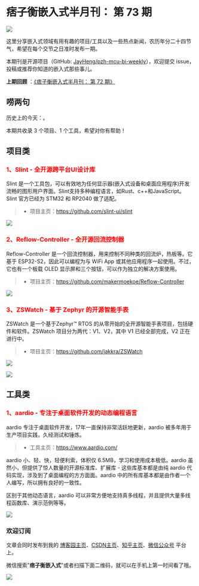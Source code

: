 # 痞子衡嵌入式半月刊： 第 73 期

![](http://henjay724.com/image/cnblogs/pzh_mcu_bi_weekly.PNG)

这里分享嵌入式领域有用有趣的项目/工具以及一些热点新闻，农历年分二十四节气，希望在每个交节之日准时发布一期。

本期刊是开源项目（GitHub: [JayHeng/pzh-mcu-bi-weekly](https://github.com/JayHeng/pzh-mcu-bi-weekly)），欢迎提交 issue，投稿或推荐你知道的嵌入式那些事儿。

**上期回顾** ：[《痞子衡嵌入式半月刊： 第 72 期》](https://www.cnblogs.com/henjay724/p/17155192.html)

## 唠两句

历史上的今天：。

本期共收录 3 个项目、1 个工具，希望对你有帮助！

## 项目类

### <font color="red">1、Slint - 全开源跨平台UI设计库</font>

Slint 是一个工具包，可以有效地为任何显示器(嵌入式设备和桌面应用程序)开发流畅的图形用户界面。Slint支持多种编程语言，如Rust、c++和JavaScript。Slint 官方已经为 STM32 和 RP2040 做了适配。

> * 项目主页：https://github.com/slint-ui/slint

![](http://henjay724.com/image/biweekly20230312/Slint.PNG)

### <font color="red">2、Reflow-Controller - 全开源回流控制器</font>

Reflow-Controller 是一个回流控制器，用来控制不同种类的回流炉，热板等。它基于 ESP32-S2，因此可以编程为与 WiFi App 或其他应用程序一起使用。不过，它也有一个板载 OLED 显示屏和三个按钮，可以作为独立的解决方案使用。

> * 项目主页：https://github.com/makermoekoe/Reflow-Controller

![](http://henjay724.com/image/biweekly20230312/Reflow-Controller.PNG)

### <font color="red">3、ZSWatch - 基于 Zephyr 的开源智能手表</font>

ZSWatch 是一个基于Zephyr™ RTOS 的从零开始的全开源智能手表项目，包括硬件和软件。ZSWatch 项目分为两代：V1、V2，其中 V1 已经全部完成，V2 正在进行中。

> * 项目主页：https://github.com/jakkra/ZSWatch

![](http://henjay724.com/image/biweekly20230312/ZSWatch-1.PNG)

![](http://henjay724.com/image/biweekly20230312/ZSWatch.PNG)

## 工具类

### <font color="red">1、aardio - 专注于桌面软件开发的动态编程语言</font>

aardio 专注于桌面软件开发，17年一直保持非常活跃地更新，aardio 被多年用于生产项目实践，久经测试和锤炼。

> * 工具主页：https://www.aardio.com/

aardio 小、轻、快，轻便利索，体积仅 6.5MB，学习和使用成本极低。aardio 虽然小，但提供了惊人数量的开源标准库、扩展库 - 这些库基本都是由纯 aardio 代码实现，涉及到了桌面编程的方方面面。aardio 中的所有库基本都是由作者一个人编写，所以拥有良好的一致性。

区别于其他动态语言，aardio 可以非常方便地支持真多线程，并且提供大量多线程函数库、演示范例等等。

![](http://henjay724.com/image/biweekly20230312/aardio.png)

### 欢迎订阅

文章会同时发布到我的 [博客园主页](https://www.cnblogs.com/henjay724/)、[CSDN主页](https://blog.csdn.net/henjay724)、[知乎主页](https://www.zhihu.com/people/henjay724)、[微信公众号](http://weixin.sogou.com/weixin?type=1&query=痞子衡嵌入式) 平台上。

微信搜索"__痞子衡嵌入式__"或者扫描下面二维码，就可以在手机上第一时间看了哦。

![](http://henjay724.com/image/github/pzhMcu_qrcode_258x258.jpg)

